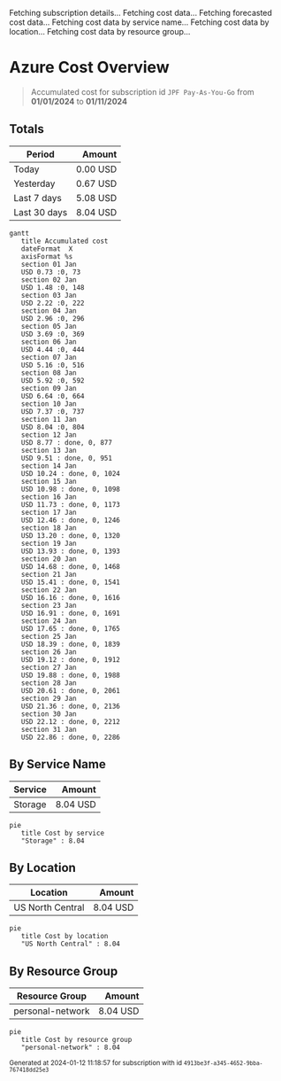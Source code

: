 Fetching subscription details...
Fetching cost data...
Fetching forecasted cost data...
Fetching cost data by service name...
Fetching cost data by location...
Fetching cost data by resource group...
# Azure Cost Overview

> Accumulated cost for subscription id `JPF Pay-As-You-Go` from **01/01/2024** to **01/11/2024**

## Totals

|Period|Amount|
|---|---:|
|Today|0.00 USD|
|Yesterday|0.67 USD|
|Last 7 days|5.08 USD|
|Last 30 days|8.04 USD|

```mermaid
gantt
   title Accumulated cost
   dateFormat  X
   axisFormat %s
   section 01 Jan
   USD 0.73 :0, 73
   section 02 Jan
   USD 1.48 :0, 148
   section 03 Jan
   USD 2.22 :0, 222
   section 04 Jan
   USD 2.96 :0, 296
   section 05 Jan
   USD 3.69 :0, 369
   section 06 Jan
   USD 4.44 :0, 444
   section 07 Jan
   USD 5.16 :0, 516
   section 08 Jan
   USD 5.92 :0, 592
   section 09 Jan
   USD 6.64 :0, 664
   section 10 Jan
   USD 7.37 :0, 737
   section 11 Jan
   USD 8.04 :0, 804
   section 12 Jan
   USD 8.77 : done, 0, 877
   section 13 Jan
   USD 9.51 : done, 0, 951
   section 14 Jan
   USD 10.24 : done, 0, 1024
   section 15 Jan
   USD 10.98 : done, 0, 1098
   section 16 Jan
   USD 11.73 : done, 0, 1173
   section 17 Jan
   USD 12.46 : done, 0, 1246
   section 18 Jan
   USD 13.20 : done, 0, 1320
   section 19 Jan
   USD 13.93 : done, 0, 1393
   section 20 Jan
   USD 14.68 : done, 0, 1468
   section 21 Jan
   USD 15.41 : done, 0, 1541
   section 22 Jan
   USD 16.16 : done, 0, 1616
   section 23 Jan
   USD 16.91 : done, 0, 1691
   section 24 Jan
   USD 17.65 : done, 0, 1765
   section 25 Jan
   USD 18.39 : done, 0, 1839
   section 26 Jan
   USD 19.12 : done, 0, 1912
   section 27 Jan
   USD 19.88 : done, 0, 1988
   section 28 Jan
   USD 20.61 : done, 0, 2061
   section 29 Jan
   USD 21.36 : done, 0, 2136
   section 30 Jan
   USD 22.12 : done, 0, 2212
   section 31 Jan
   USD 22.86 : done, 0, 2286
```

## By Service Name

|Service|Amount|
|---|---:|
|Storage|8.04 USD|

```mermaid
pie
   title Cost by service
   "Storage" : 8.04
```

## By Location

|Location|Amount|
|---|---:|
|US North Central|8.04 USD|

```mermaid
pie
   title Cost by location
   "US North Central" : 8.04
```

## By Resource Group

|Resource Group|Amount|
|---|---:|
|personal-network|8.04 USD|

```mermaid
pie
   title Cost by resource group
   "personal-network" : 8.04
```

<sup>Generated at 2024-01-12 11:18:57 for subscription with id `4913be3f-a345-4652-9bba-767418dd25e3`</sup>
